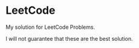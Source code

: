 # LeetCode

My solution for LeetCode Problems. 

I will not guarantee that these are the best solution.